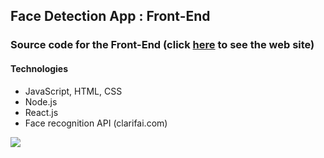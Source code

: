 ## Face Detection App : Front-End

### Source code for the Front-End (click [here](https://fd-smart-brain.herokuapp.com/) to see the web site)

#### Technologies

  - JavaScript, HTML, CSS
  - Node.js
  - React.js
  - Face recognition API (clarifai.com)

![](./Demonstration.gif)

